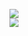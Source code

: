 [![](https://img.shields.io/badge/Made%20With-Github%20Spray-lightgrey.svg?style=for-the-badge&logo=github)](https://github.com/Annihil/github-spray#29756)  
[![](https://i.imgur.com/2DrTn0Z.gif)](https://github.com/Annihil/github-spray)